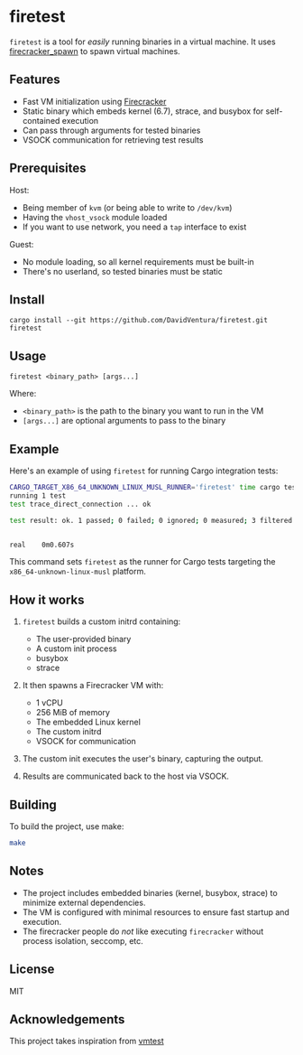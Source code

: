 # firetest

`firetest` is a tool for _easily_ running binaries in a virtual machine. It uses [firecracker_spawn](https://github.com/DavidVentura/firecracker-spawn) to spawn virtual machines.

## Features

- Fast VM initialization using [Firecracker](https://github.com/firecracker-microvm/firecracker/tree/main)
- Static binary which embeds kernel (6.7), strace, and busybox for self-contained execution
- Can pass through arguments for tested binaries
- VSOCK communication for retrieving test results

## Prerequisites

Host:

- Being member of `kvm` (or being able to write to `/dev/kvm`) 
- Having the `vhost_vsock` module loaded
- If you want to use network, you need a `tap` interface to exist

Guest:
- No module loading, so all kernel requirements must be built-in
- There's no userland, so tested binaries must be static

## Install

```
cargo install --git https://github.com/DavidVentura/firetest.git firetest
```

## Usage

```
firetest <binary_path> [args...]
```

Where:
- `<binary_path>` is the path to the binary you want to run in the VM
- `[args...]` are optional arguments to pass to the binary

## Example

Here's an example of using `firetest` for running Cargo integration tests:

```bash
CARGO_TARGET_X86_64_UNKNOWN_LINUX_MUSL_RUNNER='firetest' time cargo test -- --ignored --nocapture direct
running 1 test
test trace_direct_connection ... ok

test result: ok. 1 passed; 0 failed; 0 ignored; 0 measured; 3 filtered out; finished in 0.00s


real    0m0.607s
```

This command sets `firetest` as the runner for Cargo tests targeting the `x86_64-unknown-linux-musl` platform.

## How it works

1. `firetest` builds a custom initrd containing:
   - The user-provided binary
   - A custom init process
   - busybox
   - strace

2. It then spawns a Firecracker VM with:
   - 1 vCPU
   - 256 MiB of memory
   - The embedded Linux kernel
   - The custom initrd
   - VSOCK for communication

3. The custom init executes the user's binary, capturing the output.

4. Results are communicated back to the host via VSOCK.

## Building

To build the project, use make:

```bash
make
```

## Notes

- The project includes embedded binaries (kernel, busybox, strace) to minimize external dependencies.
- The VM is configured with minimal resources to ensure fast startup and execution.
- The firecracker people do *not* like executing `firecracker` without process isolation, seccomp, etc.

## License

MIT

## Acknowledgements

This project takes inspiration from [vmtest](https://github.com/danobi/vmtest)
